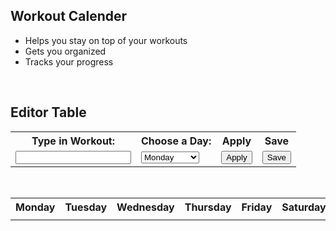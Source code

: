<!--Login Frontmatter-->

## Workout Calender
  - Helps you stay on top of your workouts
  - Gets you organized
  - Tracks your progress
<br>

## Editor Table
<!-- Editor table-->
<table width="500px">
  <tr>
    <th><label for="workout">Type in Workout:</label></th>
    <th><label for="weeks">Choose a Day:</label></th>
    <th>Apply</th>
    <th>Save</th>
  </tr>
  <tr>
    <td><input id="input"></td>
    <td>
      <select name="week" id="week">
        <option>Monday</option>
        <option>Tuesday</option>
        <option>Wednesday</option>
        <option>Thursday</option>
        <option>Friday</option>
        <option>Saturday</option>
        <option>Sunday</option>
      </select>
    </td>
    <td><button onclick="Add()">Apply</button></td>
    <td><button>Save</button></td>
  </tr>
</table>

<br>

<!-- Calender table-->
<table>
  <tr>
    <th>Monday</th>
    <th>Tuesday</th>
    <th>Wednesday</th>
    <th>Thursday</th>
    <th>Friday</th>
    <th>Saturday</th>
    <th>Sunday</th>
  </tr>
    <tr>
    <td><div id="monday"></div></td>
    <td><div id="tuesday"></div></td>
    <td><div id="wednesday"></div></td>
    <td><div id="thursday"></div></td>
    <td><div id="friday"></div></td>
    <td><div id="saturday"></div></td>
    <td><div id="sunday"></div></td>
  </tr>
</table>

<br>

<div id="days"></div>
<div id="tasks"></div>



<script>
  function Add(){
    var input = document.getElementById("input").value;
    var week = document.getElementById("week").value;
    if (week === "Monday") {
      document.getElementById("monday").innerText = input + " " + document.getElementById("monday").innerText
    }
    if (week === "Tuesday") {
      document.getElementById("tuesday").innerText = input + " " + document.getElementById("tuesday").innerText
    }
    if (week === "Wednesday") {
      document.getElementById("wednesday").innerText = input + " " + document.getElementById("wednesday").innerText
    }
    if (week === "Thursday") {
      document.getElementById("thursday").innerText = input + " " + document.getElementById("thursday").innerText
    }
    if (week === "Friday") {
      document.getElementById("friday").innerText = input + " " + document.getElementById("friday").innerText
    }
    if (week === "Saturday") {
      document.getElementById("saturday").innerText = input + " " + document.getElementById("saturday").innerText
    }
    if (week === "Sunday") {
      document.getElementById("sunday").innerText = input + " " + document.getElementById("sunday").innerText
    }
    tasks();
  }

  function displayDayOfWeek() {
    var d = new Date();
    var days = ["Sunday", "Monday", "Tuesday", "Wednesday", "Thursday", "Friday", "Saturday"];
    var day = days[d.getDay()];
    document.getElementById("days").innerHTML = "Today is " + day + " these are your tasks:";
  }
  setInterval(displayDayOfWeek, 1000);
  function tasks() {
    var d = new Date();
    var days = ["Sunday", "Monday", "Tuesday", "Wednesday", "Thursday", "Friday", "Saturday"];
    var day = days[d.getDay()];
      if (day === "Monday") {
      document.getElementById("tasks").innerText = document.getElementById("monday").innerText;
    }
    if (day === "Tuesday") {
      document.getElementById("tasks").innerText = document.getElementById("tuesday").innerText
    }
    if (day === "Wednesday") {
      document.getElementById("tasks").innerText = document.getElementById("wednesday").innerText
    }
    if (day === "Thursday") {
      document.getElementById("tasks").innerText = document.getElementById("thursday").innerText
    }
    if (day === "Friday") {
      document.getElementById("tasks").innerText = document.getElementById("friday").innerText
    }
    if (day === "Saturday") {
      document.getElementById("tasks").innerText = document.getElementById("saturday").innerText
    }
    if (day === "Sunday") {
      document.getElementById("tasks").innerText = document.getElementById("sunday").innerText
    }
  }
</script>